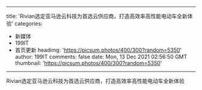 
---
title: 'Rivian选定亚马逊云科技为首选云供应商，打造高效率高性能电动车全新体验'
categories: 
 - 新媒体
 - 199IT
 - 首页更新
headimg: 'https://picsum.photos/400/300?random=5350'
author: 199IT
comments: false
date: Mon, 13 Dec 2021 02:56:50 GMT
thumbnail: 'https://picsum.photos/400/300?random=5350'
---

<div>   
Rivian选定亚马逊云科技为首选云供应商，打造高效率高性能电动车全新体验  
</div>
            